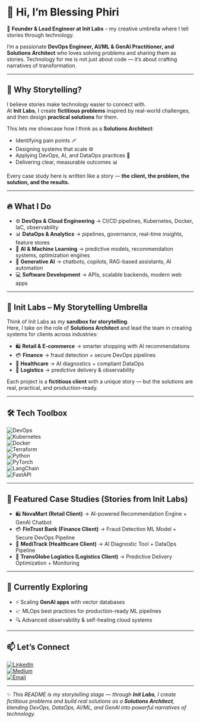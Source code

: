 # 👋 Hi, I’m Blessing Phiri  

🚀 **Founder & Lead Engineer at Init Labs** – my creative umbrella where I tell stories through technology.  

I’m a passionate **DevOps Engineer, AI/ML & GenAI Practitioner, and Solutions Architect** who loves solving problems and sharing them as stories. Technology for me is not just about code — it’s about crafting narratives of transformation.  

---

## 📖 Why Storytelling?  
I believe stories make technology easier to connect with.  
At **Init Labs**, I create **fictitious problems** inspired by real-world challenges, and then design **practical solutions** for them.  

This lets me showcase how I think as a **Solutions Architect**:  
- Identifying pain points 🩹  
- Designing systems that scale ⚙️  
- Applying DevOps, AI, and DataOps practices 🤖  
- Delivering clear, measurable outcomes 📊  

Every case study here is written like a story — **the client, the problem, the solution, and the results.**  

---

## 🔥 What I Do  
- ⚙️ **DevOps & Cloud Engineering** → CI/CD pipelines, Kubernetes, Docker, IaC, observability  
- 📊 **DataOps & Analytics** → pipelines, governance, real-time insights, feature stores  
- 🤖 **AI & Machine Learning** → predictive models, recommendation systems, optimization engines  
- 🧠 **Generative AI** → chatbots, copilots, RAG-based assistants, AI automation  
- 💻 **Software Development** → APIs, scalable backends, modern web apps  

---

## 🏢 Init Labs – My Storytelling Umbrella  
Think of Init Labs as my **sandbox for storytelling**.  
Here, I take on the role of **Solutions Architect** and lead the team in creating systems for clients across industries:  

- 🛍 **Retail & E-commerce** → smarter shopping with AI recommendations  
- 💳 **Finance** → fraud detection + secure DevOps pipelines  
- 🏥 **Healthcare** → AI diagnostics + compliant DataOps  
- 🚚 **Logistics** → predictive delivery & observability  

Each project is a **fictitious client** with a unique story — but the solutions are real, practical, and production-ready.  

---

## 🛠️ Tech Toolbox  

![DevOps](https://img.shields.io/badge/-DevOps-blue?style=for-the-badge&logo=githubactions&logoColor=white)  
![Kubernetes](https://img.shields.io/badge/-Kubernetes-326CE5?style=for-the-badge&logo=kubernetes&logoColor=white)  
![Docker](https://img.shields.io/badge/-Docker-2496ED?style=for-the-badge&logo=docker&logoColor=white)  
![Terraform](https://img.shields.io/badge/-Terraform-7B42BC?style=for-the-badge&logo=terraform&logoColor=white)  
![Python](https://img.shields.io/badge/-Python-3776AB?style=for-the-badge&logo=python&logoColor=white)  
![PyTorch](https://img.shields.io/badge/-PyTorch-EE4C2C?style=for-the-badge&logo=pytorch&logoColor=white)  
![LangChain](https://img.shields.io/badge/-LangChain-1C1C1C?style=for-the-badge)  
![FastAPI](https://img.shields.io/badge/-FastAPI-009688?style=for-the-badge&logo=fastapi&logoColor=white)  

---

## 📌 Featured Case Studies (Stories from Init Labs)  
- 🛍 **NovaMart (Retail Client)** → AI-powered Recommendation Engine + GenAI Chatbot  
- 💳 **FinTrust Bank (Finance Client)** → Fraud Detection ML Model + Secure DevOps Pipeline  
- 🏥 **MediTrack (Healthcare Client)** → AI Diagnostic Tool + DataOps Pipeline  
- 🚚 **TransGlobe Logistics (Logistics Client)** → Predictive Delivery Optimization + Monitoring  

---

## 🌱 Currently Exploring  
- ⚡ Scaling **GenAI apps** with vector databases  
- 📈 MLOps best practices for production-ready ML pipelines  
- 🔍 Advanced observability & self-healing cloud systems  

---

## 📫 Let’s Connect  

[![LinkedIn](https://img.shields.io/badge/LinkedIn-0077B5?style=for-the-badge&logo=linkedin&logoColor=white)](#)  
[![Medium](https://img.shields.io/badge/Medium-12100E?style=for-the-badge&logo=medium&logoColor=white)](#)  
[![Email](https://img.shields.io/badge/Email-D14836?style=for-the-badge&logo=gmail&logoColor=white)](mailto:blessing@example.com)  

---

✨ *This README is my storytelling stage — through **Init Labs**, I create fictitious problems and build real solutions as a **Solutions Architect**, blending DevOps, DataOps, AI/ML, and GenAI into powerful narratives of technology.*  


